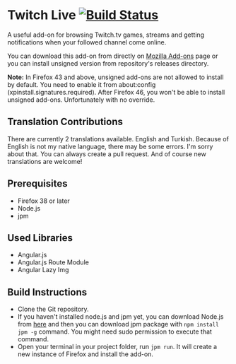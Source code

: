 Twitch Live [![Build Status](https://travis-ci.org/canaltinova/Twitch-Live.svg?branch=master)](https://travis-ci.org/canaltinova/Twitch-Live)
===

A useful add-on for browsing Twitch.tv games, streams and getting notifications when your followed channel come online.

You can download this add-on from directly on [Mozilla Add-ons](https://addons.mozilla.org/addon/twitch-live?src=github) page or you can install unsigned version from repository's releases directory.

**Note:** In Firefox 43 and above, unsigned add-ons are not allowed to install by default. You need to enable it from about:config (xpinstall.signatures.required). After Firefox 46, you won't be able to install unsigned add-ons. Unfortunately with no override.

## Translation Contributions

There are currently 2 translations available. English and Turkish. Because of English is not my native language, there may be some errors. I'm sorry about that. You can always create a pull request. And of course new translations are welcome!

## Prerequisites

* Firefox 38 or later
* Node.js
* jpm

## Used Libraries

* Angular.js
* Angular.js Route Module
* Angular Lazy Img

## Build Instructions

* Clone the Git repository.
* If you haven't installed node.js and jpm yet, you can download Node.js from [here](https://nodejs.org/) and then you can download jpm package with `npm install jpm -g` command. You might need sudo permission to execute that command.
* Open your terminal in your project folder, run `jpm run`. It will create a new instance of Firefox and install the add-on.

